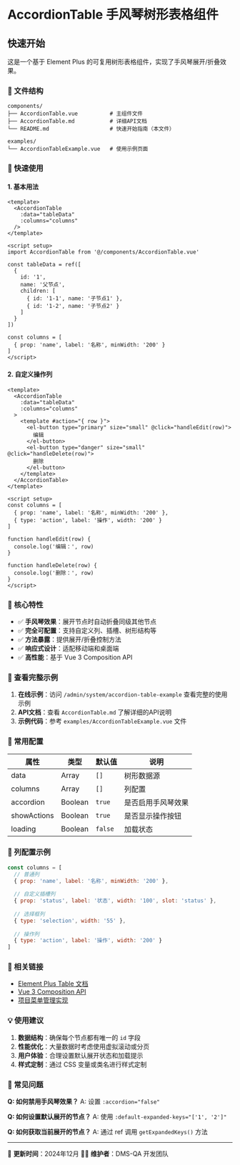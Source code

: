 # AccordionTable 手风琴树形表格组件

## 快速开始

这是一个基于 Element Plus 的可复用树形表格组件，实现了手风琴展开/折叠效果。

### 📁 文件结构

```
components/
├── AccordionTable.vue          # 主组件文件
├── AccordionTable.md           # 详细API文档
└── README.md                   # 快速开始指南（本文件）

examples/
└── AccordionTableExample.vue   # 使用示例页面
```

### 🚀 快速使用

#### 1. 基本用法

```vue
<template>
  <AccordionTable
    :data="tableData"
    :columns="columns"
  />
</template>

<script setup>
import AccordionTable from '@/components/AccordionTable.vue'

const tableData = ref([
  {
    id: '1',
    name: '父节点',
    children: [
      { id: '1-1', name: '子节点1' },
      { id: '1-2', name: '子节点2' }
    ]
  }
])

const columns = [
  { prop: 'name', label: '名称', minWidth: '200' }
]
</script>
```

#### 2. 自定义操作列

```vue
<template>
  <AccordionTable
    :data="tableData"
    :columns="columns"
  >
    <template #action="{ row }">
      <el-button type="primary" size="small" @click="handleEdit(row)">
        编辑
      </el-button>
      <el-button type="danger" size="small" @click="handleDelete(row)">
        删除
      </el-button>
    </template>
  </AccordionTable>
</template>

<script setup>
const columns = [
  { prop: 'name', label: '名称', minWidth: '200' },
  { type: 'action', label: '操作', width: '200' }
]

function handleEdit(row) {
  console.log('编辑：', row)
}

function handleDelete(row) {
  console.log('删除：', row)
}
</script>
```

### 🎯 核心特性

- ✅ **手风琴效果**：展开节点时自动折叠同级其他节点
- ✅ **完全可配置**：支持自定义列、插槽、树形结构等
- ✅ **方法暴露**：提供展开/折叠控制方法
- ✅ **响应式设计**：适配移动端和桌面端
- ✅ **高性能**：基于 Vue 3 Composition API

### 📖 查看完整示例

1. **在线示例**：访问 `/admin/system/accordion-table-example` 查看完整的使用示例
2. **API文档**：查看 `AccordionTable.md` 了解详细的API说明
3. **示例代码**：参考 `examples/AccordionTableExample.vue` 文件

### 🔧 常用配置

| 属性 | 类型 | 默认值 | 说明 |
|------|------|--------|------|
| data | Array | `[]` | 树形数据源 |
| columns | Array | `[]` | 列配置 |
| accordion | Boolean | `true` | 是否启用手风琴效果 |
| showActions | Boolean | `true` | 是否显示操作按钮 |
| loading | Boolean | `false` | 加载状态 |

### 🎨 列配置示例

```javascript
const columns = [
  // 普通列
  { prop: 'name', label: '名称', minWidth: '200' },
  
  // 自定义插槽列
  { prop: 'status', label: '状态', width: '100', slot: 'status' },
  
  // 选择框列
  { type: 'selection', width: '55' },
  
  // 操作列
  { type: 'action', label: '操作', width: '200' }
]
```

### 🔗 相关链接

- [Element Plus Table 文档](https://element-plus.org/zh-CN/component/table.html)
- [Vue 3 Composition API](https://cn.vuejs.org/guide/extras/composition-api-faq.html)
- [项目菜单管理实现](../views/admin/MenuManagement.vue)

### 💡 使用建议

1. **数据结构**：确保每个节点都有唯一的 `id` 字段
2. **性能优化**：大量数据时考虑使用虚拟滚动或分页
3. **用户体验**：合理设置默认展开状态和加载提示
4. **样式定制**：通过 CSS 变量或类名进行样式定制

### 🐛 常见问题

**Q: 如何禁用手风琴效果？**
A: 设置 `:accordion="false"`

**Q: 如何设置默认展开的节点？**
A: 使用 `:default-expanded-keys="['1', '2']"`

**Q: 如何获取当前展开的节点？**
A: 通过 ref 调用 `getExpandedKeys()` 方法

---

📝 **更新时间**：2024年12月
👨‍💻 **维护者**：DMS-QA 开发团队